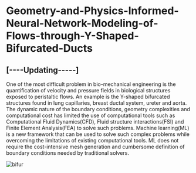 # Geometry-and-Physics-Informed-Neural-Network-Modeling-of-Flows-through-Y-Shaped-Bifurcated-Ducts
## [----Updating-----]
One of the most difficult problem in bio-mechanical engineering is the quantification of velocity and pressure fields in biological structures exposed to peristaltic flows. An example is the Y-shaped bifurcated structures found in lung capillaries, breast ductal system, ureter and aorta. The dynamic nature of the boundary conditions, geometry complexities and computational cost has limited the use of computational tools such as Computational Fluid Dynamics(CFD), Fluid structure interactions(FSI) and Finite Element Analysis(FEA) to solve such problems. Machine learning(ML) is a new framework that can be used to solve such complex problems while overcoming the limitations of existing computational tools. ML does not require the cost-intensive mesh generation and cumbersome definition of boundary conditions needed by traditional solvers.

![bifur](https://github.com/AbdullahiOlapojoye/Geometry-and-Physics-Informed-Neural-Network-Modeling-of-Flows-through-Y-Shaped-Bifurcated-Ducts/assets/106112822/3225e265-95ae-4608-b3e9-85378b1a664b)
